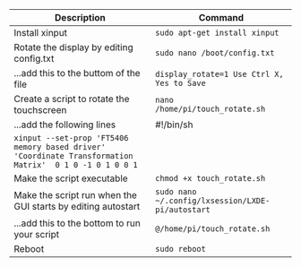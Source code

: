 Description|Command
------------ | -------------
Install xinput|`sudo apt-get install xinput`
Rotate the display by editing config.txt|`sudo nano /boot/config.txt`
...add this to the buttom of the file|`display_rotate=1 Use Ctrl X, Yes to Save`
Create a script to rotate the touchscreen|`nano /home/pi/touch_rotate.sh`
...add the following lines|#!/bin/sh
|`xinput --set-prop 'FT5406 memory based driver' 'Coordinate Transformation Matrix'  0 1 0 -1 0 1 0 0 1`
Make the script executable|`chmod +x touch_rotate.sh`
Make the script run when the GUI starts by editing autostart|`sudo nano ~/.config/lxsession/LXDE-pi/autostart`
...add this to the bottom to run your script|`@/home/pi/touch_rotate.sh`
Reboot|`sudo reboot`
